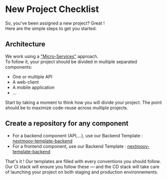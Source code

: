 # New Project Checklist

So, you've been assigned a new project? Great ! \
Here are the simple steps to get you started. 

## Architecture

We work using a ["Micro-Services"](https://en.wikipedia.org/wiki/Microservices) approach. \
To follow it, your project should be divided in multiple separated components: 

- One or multiple API
- A web-client
- A mobile application
- ...

Start by taking a moment to think how you will divide your project. 
The point should be to maximize code-reuse across multiple projects.

## Create a repository for any component

- For a backend component (API,...), use our Backend Template : [nextmoov-template-backend](https://github.com/nextmoov/nextmoov-template-backend)
- For a frontend component, use our Backend Template : [nextmoov-template-backend](https://github.com/nextmoov/nextmoov-template-backend)

That's it ! 
Our templates are filled with every conventions you should follow.
Our CI stack will ensure you follow these — and the CD stack will take care of launching your project on both staging and production environnements.
